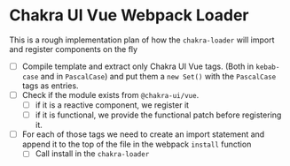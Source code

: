 # Chakra UI Vue Webpack Loader

This is a rough implementation plan of how the `chakra-loader` will import and register components on the fly

- [ ] Compile template and extract only Chakra UI Vue tags. (Both in `kebab-case` and in `PascalCase`) and put them a `new Set()` with the `PascalCase` tags as entries.
- [ ] Check if the module exists from `@chakra-ui/vue`.
  - [ ] if it is a reactive component, we register it
  - [ ] if it is functional, we provide the functional patch before registering it.
- [ ] For each of those tags we need to create an import statement and append it to the top of the file in the webpack `install` function
  - [ ] Call install in the `chakra-loader`